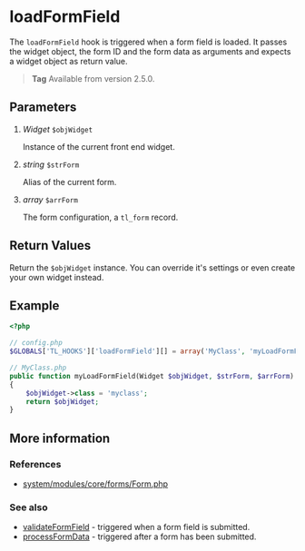 # loadFormField

The `loadFormField` hook is triggered when a form field is loaded. It passes the
widget object, the form ID and the form data as arguments and expects a widget
object as return value.

> **Tag** Available from version 2.5.0.


## Parameters

1. *Widget* `$objWidget`

    Instance of the current front end widget.

2. *string* `$strForm`

    Alias of the current form.

3. *array* `$arrForm`

    The form configuration, a `tl_form` record.


## Return Values

Return the `$objWidget` instance. You can override it's settings or even create
your own widget instead.


## Example

```php
<?php

// config.php
$GLOBALS['TL_HOOKS']['loadFormField'][] = array('MyClass', 'myLoadFormField');

// MyClass.php
public function myLoadFormField(Widget $objWidget, $strForm, $arrForm)
{
    $objWidget->class = 'myclass';
    return $objWidget;
}
```


## More information


### References

- [system/modules/core/forms/Form.php](https://github.com/contao/core/blob/3.5.0/system/modules/core/forms/Form.php#L186-L193)


### See also

- [validateFormField](validateFormField.md) - triggered when a form field is submitted.
- [processFormData](processFormData.md) - triggered after a form has been submitted.
